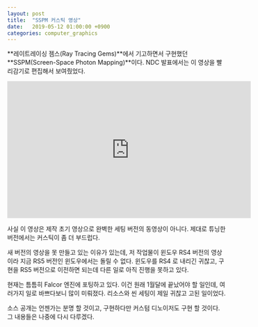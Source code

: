 ```yaml
---
layout: post
title:  "SSPM 커스틱 영상"
date:   2019-05-12 01:00:00 +0900
categories: computer_graphics
---
```

**레이트레이싱 젬스(Ray Tracing Gems)**에서 기고하면서 구현했던 **SSPM(Screen-Space Photon Mapping)**이다. NDC 발표에서는 이 영상을 빨리감기로 편집해서 보여줬었다.

<center><iframe width="560" height="315" src="https://www.youtube.com/embed/T_b6StxmMfQ" frameborder="0" allow="accelerometer; autoplay; encrypted-media; gyroscope; picture-in-picture" allowfullscreen></iframe></center>

사실 이 영상은 제작 초기 영상으로 완벽한 세팅 버전의 동영상이 아니다. 제대로 튜닝한 버전에서는 커스틱이 좀 더 부드럽다.

새 버전의 영상을 못 만들고 있는 이유가 있는데, 저 작업물이 윈도우 RS4 버전의 영상이라 지금 RS5 버전인 윈도우에서는 돌릴 수 없다. 윈도우를 RS4 로 내리긴 귀찮고, 구현을 RS5 버전으로 이전하면 되는데 다른 일로 아직 진행을 못하고 있다.

현재는 틈틈히 Falcor 엔진에 포팅하고 있다. 이건 원래 1월달에 끝났어야 할 일인데, 여러가지 일로 바쁘다보니 많이 미뤄졌다. 리소스와 씬 세팅이 제일 귀찮고 고된 일이었다.

소스 공개는 언젠가는 분명 할 것이고, 구현하다만 커스텀 디노이저도 구현 할 것이다. 그 내용들은 나중에 다시 다루겠다.
